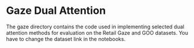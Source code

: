 # Gaze Dual Attention


The gaze directory contains the code used in implementing selected dual attention methods for evaluation on the Retail Gaze and GOO datasets. 
You have to change the dataset link in the notebooks.
